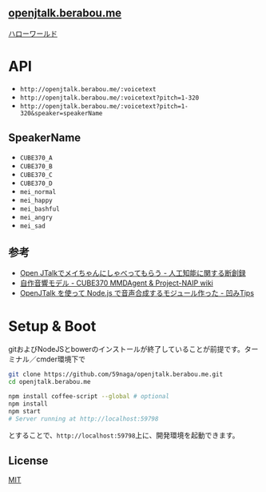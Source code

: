 [openjtalk.berabou.me](http://openjtalk.berabou.me/)
---

[ハローワールド](http://openjtalk.berabou.me/%E3%83%8F%E3%83%AD%E3%83%BC%E3%83%AF%E3%83%BC%E3%83%AB%E3%83%89)

# API
* `http://openjtalk.berabou.me/:voicetext`
* `http://openjtalk.berabou.me/:voicetext?pitch=1-320`
* `http://openjtalk.berabou.me/:voicetext?pitch=1-320&speaker=speakerName`

## SpeakerName
* `CUBE370_A`
* `CUBE370_B`
* `CUBE370_C`
* `CUBE370_D`
* `mei_normal`
* `mei_happy`
* `mei_bashful`
* `mei_angry`
* `mei_sad`

## 参考
* [Open JTalkでメイちゃんにしゃべってもらう - 人工知能に関する断創録](http://aidiary.hatenablog.com/entry/20131006/1381061297)
* [自作音響モデル - CUBE370 MMDAgent & Project-NAIP wiki](http://cube370.wiki.fc2.com/wiki/%E8%87%AA%E4%BD%9C%E9%9F%B3%E9%9F%BF%E3%83%A2%E3%83%87%E3%83%AB)
* [OpenJTalk を使って Node.js で音声合成するモジュール作った - 凹みTips](http://tips.hecomi.com/entry/20121203/1354546047)

# Setup & Boot

gitおよびNodeJSとbowerのインストールが終了していることが前提です。ターミナル／cmder環境下で

```bash
git clone https://github.com/59naga/openjtalk.berabou.me.git
cd openjtalk.berabou.me

npm install coffee-script --global # optional
npm install
npm start
# Server running at http://localhost:59798
```

とすることで、`http://localhost:59798`上に、開発環境を起動できます。

License
---
[MIT][License]

[License]: http://59naga.mit-license.org/

